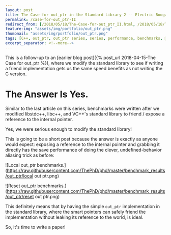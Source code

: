 ```yaml
---
layout: post
title: The Case for out_ptr in the Standard Library 2 -- Electric Boogaloo
permalink: /case-for-out_ptr-II
redirect_from: [/2018/05/18/The-Case-for-out_ptr_II.html, /2018/05/18/The-Case-for-ptrptr_II.html]
feature-img: "assets/img/portfolio/out_ptr.png"
thumbnail: "assets/img/portfolio/out_ptr.png"
tags: [C++, out_ptr, out_ptr series, series, performance, benchmarks, 🚌, ⌨️]
excerpt_separator: <!--more-->
---
```


This is a follow-up to an [earlier blog post]({% post_url 2018-04-15-The Case for out_ptr %}), where we modify the standard library to see if writing a friend implementation gets us the same speed benefits as not writing the C version.

<!--more-->

# The Answer Is Yes.

Similar to the last article on this series, benchmarks were written after we modified libstdc++, libc++, and VC++'s standard library to friend / expose a reference to the internal pointer.

Yes, we were serious enough to modify the standard library!

This is going to be a short post because the answer is exactly as anyone would expect: exposing a reference to the internal pointer and grabbing it directly has the save performance of doing the clever, undefined-behavior aliasing trick as before:

![Local out_ptr benchmarks.](https://raw.githubusercontent.com/ThePhD/phd/master/benchmark_results/out_ptr/local out ptr.png)

![Reset out_ptr benchmarks.](https://raw.githubusercontent.com/ThePhD/phd/master/benchmark_results/out_ptr/reset out ptr.png)

This definitely means that by having the simple `out_ptr` implementation in the standard library, where the smart pointers can safely friend the implementation without leaking its reference to the world, is ideal.

So, it's time to write a paper!
